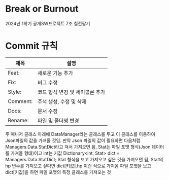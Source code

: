 # Break or Burnout
2024년 1학기 공개SW프로젝트 7조 칠전팔기

# Commit 규칙
|제목|설명|
|---|---|
|Feat:|새로운 기능 추가|
|Fix:|버그 수정|
|Style:|코드 형식 변경 및 세미콜론 추가|
|Comment:|주석 생성, 수정 및 삭제|
|Docs:|문서 수정|
|Rename:|파일 및 폴더명 변경|

주 매니저 클래스 아래에 DataManager라는 클래스를 두고 이 클래스를 이용하여 Json파일의 값을 가져올 것임. 
만약 Json 파일의 값이 필요하면 다음처럼 Managers.Data.StatDict라고 쳐서 가져오면 됨, Stat는 파일 포맷 형식(Json 데이터를 가져올 형태)이고 int는 키값
Dictionary<int, Stat> dict = Managers.Data.StatDict;
Stat 형식을 보고 가져오고 싶은 것을 가져오면 됨, Stat의 hp 변수를 가져오고 싶다면
dict[키값].hp 이런 식으로 가져옴
파일 포맷을 보고 dict[키값]을 하면 파일 포맷의 특정 클래스를 가져오는 것
